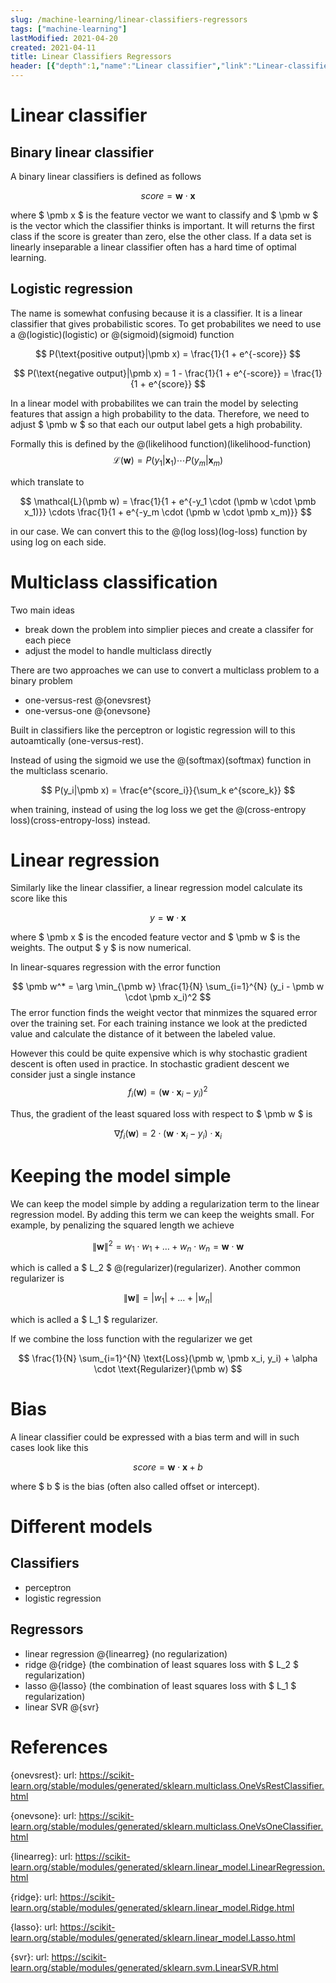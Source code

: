 ```yaml
---
slug: /machine-learning/linear-classifiers-regressors
tags: ["machine-learning"]
lastModified: 2021-04-20
created: 2021-04-11
title: Linear Classifiers Regressors
header: [{"depth":1,"name":"Linear classifier","link":"Linear-classifier"},{"depth":2,"name":"Binary linear classifier","link":"Binary-linear-classifier"},{"depth":2,"name":"Logistic regression","link":"Logistic-regression"},{"depth":1,"name":"Multiclass classification","link":"Multiclass-classification"},{"depth":1,"name":"Linear regression","link":"Linear-regression"},{"depth":1,"name":"Keeping the model simple","link":"Keeping-the-model-simple"},{"depth":1,"name":"Bias","link":"Bias"},{"depth":1,"name":"Different models","link":"Different-models"},{"depth":2,"name":"Classifiers","link":"Classifiers"},{"depth":2,"name":"Regressors","link":"Regressors"},{"depth":1,"name":"References","link":"References"}]
---
```

# Linear classifier

## Binary linear classifier

A binary linear classifiers is defined as follows

$$
score = \pmb w \cdot \pmb x
$$

where $ \pmb x $ is the feature vector we want to classify and $ \pmb w $ is the vector which the classifier thinks is important. It will returns the first class if the score is greater than zero, else the other class. If a data set is linearly inseparable a linear classifier often has a hard time of optimal learning.

## Logistic regression
The name is somewhat confusing because it is a classifier. It is a linear classifier that gives probabilistic scores. To get probabilites we need to use a @(logistic)(logistic) or @(sigmoid)(sigmoid) function

$$
P(\text{positive output}|\pmb x) = \frac{1}{1 + e^{-score}}
$$

$$
P(\text{negative output}|\pmb x) = 1 - \frac{1}{1 + e^{-score}} = \frac{1}{1 + e^{score}}
$$

In a linear model with probabilites we can train the model by selecting features that assign a high probability to the data. Therefore, we need to adjust $ \pmb w $ so that each our output label gets a high probability.

Formally this is defined by the @(likelihood function)(likelihood-function)
$$
\mathcal{L}(\pmb w) = P(y_1|\pmb x_1) \cdots P(y_m|\pmb x_m)
$$

which translate to

$$
\mathcal{L}(\pmb w) = \frac{1}{1 + e^{-y_1 \cdot (\pmb w \cdot \pmb x_1)}} \cdots \frac{1}{1 + e^{-y_m \cdot (\pmb w \cdot \pmb x_m)}}
$$

in our case. We can convert this to the @(log loss)(log-loss) function by using log on each side.

# Multiclass classification
Two main ideas
- break down the problem into simplier pieces and create a classifer for each piece
- adjust the model to handle multiclass directly

There are two approaches we can use to convert a multiclass problem to a binary problem
- one-versus-rest @{onevsrest}
- one-versus-one @{onevsone}

Built in classifiers like the perceptron or logistic regression will to this autoamtically (one-versus-rest).

Instead of using the sigmoid we use the @(softmax)(softmax) function in the multiclass scenario.

$$
P(y_i|\pmb x) = \frac{e^{score_i}}{\sum_k e^{score_k}}
$$

when training, instead of using the log loss we get the @(cross-entropy loss)(cross-entropy-loss) instead.

# Linear regression
Similarly like the linear classifier, a linear regression model calculate its score like this

$$
y = \pmb w \cdot \pmb x
$$

where $ \pmb x $ is the encoded feature vector and $ \pmb w $ is the weights. The output $ y $ is now numerical.

In linear-squares regression with the error function

$$
\pmb w^* =  \arg \min_{\pmb w} \frac{1}{N} \sum_{i=1}^{N} (y_i - \pmb w \cdot \pmb x_i)^2
$$
The error function finds the weight vector that minmizes the squared error over the training set. For each training instance we look at the predicted value and calculate the distance of it between the labeled value.

However this could be quite expensive which is why stochastic gradient descent is often used in practice. In stochastic gradient descent we consider just a single instance
$$
f_i(\pmb w) = (\pmb w \cdot \pmb x_i - y_i) ^ 2
$$

Thus, the gradient of the least squared loss with respect to $ \pmb w $ is

$$
\nabla f_i (\pmb w) = 2 \cdot (\pmb w \cdot \pmb x_i - y_i) \cdot \pmb x_i
$$

# Keeping the model simple
We can keep the model simple by adding a regularization term to the linear regression model. By adding this term we can keep the weights small. For example, by penalizing the squared length we achieve

$$
\| \pmb w \| ^ 2 = w_1 \cdot w_1 + \ldots + w_n \cdot w_n = \pmb w \cdot \pmb w
$$

which is called a $ L_2 $ @(regularizer)(regularizer). Another common regularizer is

$$
\| \pmb w \| = | w_1 | + \ldots + | w_n |
$$

which is aclled a $ L_1 $ regularizer.

If we combine the loss function with the regularizer we get

$$
\frac{1}{N} \sum_{i=1}^{N} \text{Loss}(\pmb w, \pmb x_i, y_i) + \alpha \cdot \text{Regularizer}(\pmb w)
$$


# Bias

A linear classifier could be expressed with a bias term and will in such cases look like this

$$
score = \pmb w \cdot \pmb x + b
$$

where $ b $ is the bias (often also called offset or intercept).


# Different models

## Classifiers
- perceptron
- logistic regression

## Regressors
- linear regression @{linearreg} (no regularization)
- ridge @{ridge} (the combination of least squares loss with $ L_2 $ regularization)
- lasso @{lasso} (the combination of least squares loss with $ L_1 $ regularization)
- linear SVR @{svr}

# References
{onevsrest}:
    url: https://scikit-learn.org/stable/modules/generated/sklearn.multiclass.OneVsRestClassifier.html

{onevsone}:
    url: https://scikit-learn.org/stable/modules/generated/sklearn.multiclass.OneVsOneClassifier.html

{linearreg}:
    url: https://scikit-learn.org/stable/modules/generated/sklearn.linear_model.LinearRegression.html

{ridge}:
    url: https://scikit-learn.org/stable/modules/generated/sklearn.linear_model.Ridge.html

{lasso}:
    url: https://scikit-learn.org/stable/modules/generated/sklearn.linear_model.Lasso.html

{svr}:
    url: https://scikit-learn.org/stable/modules/generated/sklearn.svm.LinearSVR.html
